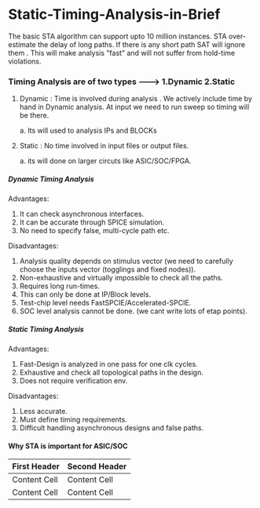 # Static-Timing-Analysis-in-Brief

The basic STA algorithm can support upto 10 million instances. STA over-estimate the delay of long paths. If there is any short path SAT will ignore them . This will make analysis "fast" and will not suffer from hold-time violations. 



### Timing Analysis are of two types --->  1.Dynamic 2.Static

1. Dynamic : Time is involved during analysis . We actively include time by hand in Dynamic analysis. At input we need to run sweep so timing will be there. 
 
     a. Its will used to analysis IPs and BLOCKs    

2. Static : No time involved in input files or output files.
 
    a. its will done on larger circuts like ASIC/SOC/FPGA.
    
    
##### Dynamic Timing Analysis

Advantages:
 
 1. It can check asynchronous interfaces. 
 2. It can be accurate through SPICE simulation.
 3. No need to specify false, multi-cycle path etc. 

Disadvantages:

 1. Analysis quality depends on stimulus vector (we need to carefully choose the inputs vector (togglings and fixed nodes)).
 2. Non-exhaustive and virtually impossible to check all the paths.
 3. Requires long run-times. 
 4. This can only be done at IP/Block levels.
 5. Test-chip level needs FastSPCIE/Accelerated-SPCIE.
 6. SOC level analysis cannot be done. (we cant write lots of etap points).


##### Static Timing Analysis

Advantages:

 1. Fast-Design is analyzed in one pass for one clk cycles.
 2. Exhaustive and check all topological paths in the design.
 3. Does not require verification env.
 
Disadvantages:

 1. Less accurate.
 2. Must define timing requirements.
 3. Difficult handling asynchronous designs and false paths.


#### Why STA is important for ASIC/SOC

   | First Header  | Second Header |
| ------------- | ------------- |
| Content Cell  | Content Cell  |
| Content Cell  | Content Cell  |
  











